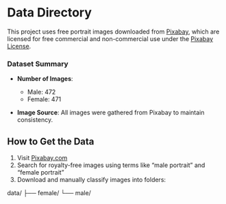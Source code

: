 # Data Directory

This project uses free portrait images downloaded from [Pixabay](https://pixabay.com/), which are licensed for free commercial and non-commercial use under the [Pixabay License](https://pixabay.com/service/license-summary/).

### Dataset Summary

- **Number of Images**:
  - Male: 472
  - Female: 471

- **Image Source**: All images were gathered from Pixabay to maintain consistency.

## How to Get the Data

1. Visit [Pixabay.com](https://pixabay.com/)
2. Search for royalty-free images using terms like “male portrait” and “female portrait”
3. Download and manually classify images into folders:

data/
├── female/
└── male/
